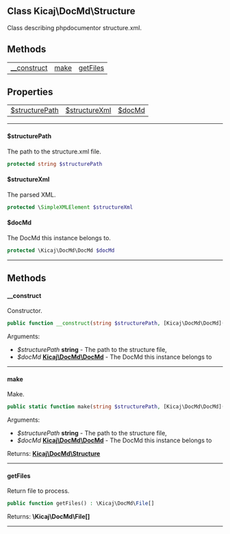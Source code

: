## Class Kicaj\DocMd\Structure
Class describing phpdocumentor structure.xml.

## Methods

|                              |                              |                              |
| ---------------------------- | ---------------------------- | ---------------------------- |
| [__construct](#__construct)  |        [make](#make)         |    [getFiles](#getfiles)     |

## Properties

|                                    |                                    |                                    |
| ---------------------------------- | ---------------------------------- | ---------------------------------- |
|  [$structurePath](#structurepath)  |   [$structureXml](#structurexml)   |          [$docMd](#docmd)          |

-------

#### $structurePath
The path to the structure.xml file.

```php
protected string $structurePath
```

#### $structureXml
The parsed XML.

```php
protected \SimpleXMLElement $structureXml
```

#### $docMd
The DocMd this instance belongs to.

```php
protected \Kicaj\DocMd\DocMd $docMd
```

-------
## Methods
#### __construct
Constructor.
```php
public function __construct(string $structurePath, [Kicaj\DocMd\DocMd](Kicaj-DocMd-DocMd.md) $docMd) : 
```
Arguments:
- _$structurePath_ **string** - The path to the structure file, 
- _$docMd_ **[Kicaj\DocMd\DocMd](Kicaj-DocMd-DocMd.md)** - The DocMd this instance belongs to

-------
#### make
Make.
```php
public static function make(string $structurePath, [Kicaj\DocMd\DocMd](Kicaj-DocMd-DocMd.md) $docMd) : Kicaj\DocMd\Structure
```
Arguments:
- _$structurePath_ **string** - The path to the structure file, 
- _$docMd_ **[Kicaj\DocMd\DocMd](Kicaj-DocMd-DocMd.md)** - The DocMd this instance belongs to

Returns: **[Kicaj\DocMd\Structure](Kicaj-DocMd-Structure.md)**

-------
#### getFiles
Return file to process.
```php
public function getFiles() : \Kicaj\DocMd\File[]
```

Returns: **\Kicaj\DocMd\File[]**

-------
